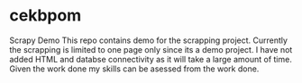 # cekbpom
Scrapy Demo
This repo contains demo for the scrapping project.
Currently the scrapping is limited to one page only since its a demo project. I have not added HTML and databse connectivity as it will take a large amount of time.
Given the work done my skills can be asessed from the work done.
